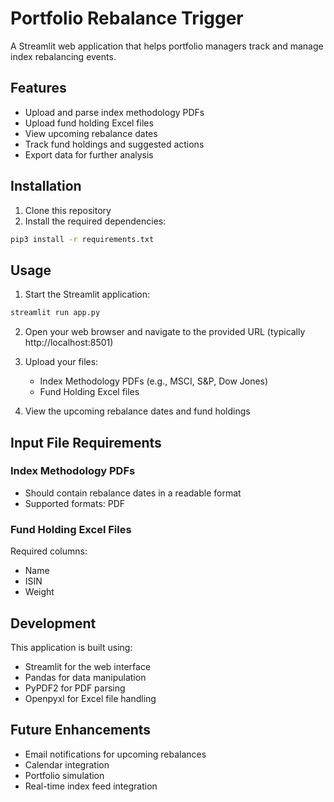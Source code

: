 # Portfolio Rebalance Trigger

A Streamlit web application that helps portfolio managers track and manage index rebalancing events.

## Features

- Upload and parse index methodology PDFs
- Upload fund holding Excel files
- View upcoming rebalance dates
- Track fund holdings and suggested actions
- Export data for further analysis

## Installation

1. Clone this repository
2. Install the required dependencies:
```bash
pip3 install -r requirements.txt
```

## Usage

1. Start the Streamlit application:
```bash
streamlit run app.py
```

2. Open your web browser and navigate to the provided URL (typically http://localhost:8501)

3. Upload your files:
   - Index Methodology PDFs (e.g., MSCI, S&P, Dow Jones)
   - Fund Holding Excel files

4. View the upcoming rebalance dates and fund holdings

## Input File Requirements

### Index Methodology PDFs
- Should contain rebalance dates in a readable format
- Supported formats: PDF

### Fund Holding Excel Files
Required columns:
- Name
- ISIN
- Weight

## Development

This application is built using:
- Streamlit for the web interface
- Pandas for data manipulation
- PyPDF2 for PDF parsing
- Openpyxl for Excel file handling

## Future Enhancements

- Email notifications for upcoming rebalances
- Calendar integration
- Portfolio simulation
- Real-time index feed integration 